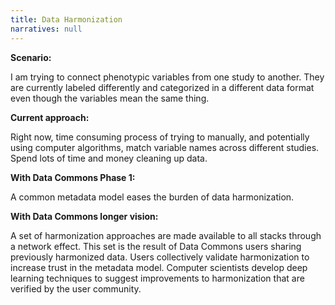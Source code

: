 ```yaml
---
title: Data Harmonization
narratives: null
---
```

**Scenario:**

I am trying to connect phenotypic variables from one study to
another. They are currently labeled differently and categorized in a
different data format even though the variables mean the same thing.

**Current approach:**

Right now, time consuming process of trying to manually, and
potentially using computer algorithms, match variable names across
different studies. Spend lots of time and money cleaning up data.

**With Data Commons Phase 1:**

A common metadata model eases the burden of data harmonization.

**With Data Commons longer vision:**

A set of harmonization approaches are
made available to all stacks through a network effect. This set is the
result of Data Commons users sharing previously harmonized data. Users
collectively validate harmonization to increase trust in the metadata
model. Computer scientists develop deep learning techniques to suggest
improvements to harmonization that are verified by the user community.